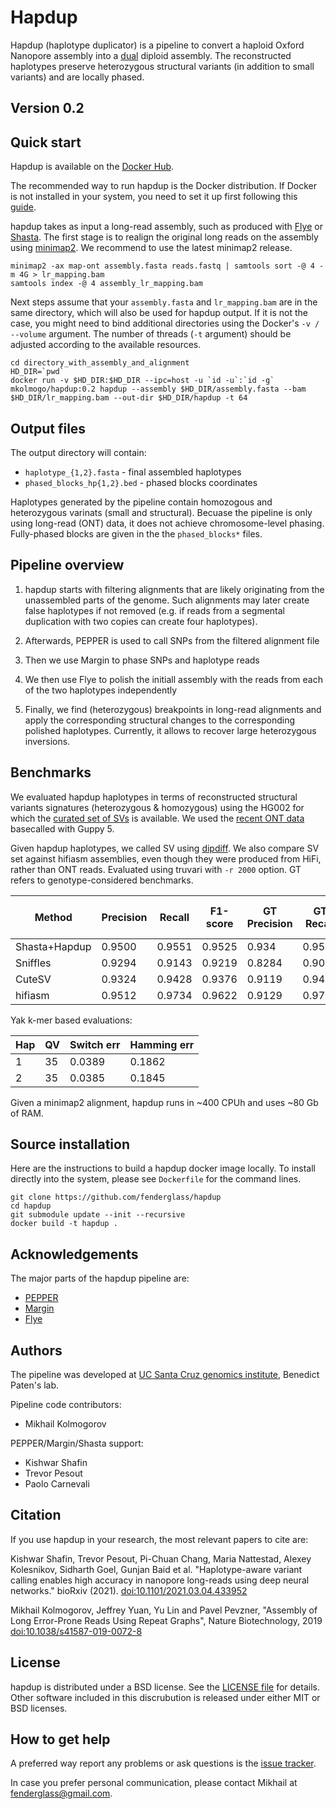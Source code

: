 # Hapdup

Hapdup (haplotype duplicator) is a pipeline to convert a haploid Oxford Nanopore assembly into a [dual](http://lh3.github.io/2021/10/10/introducing-dual-assembly) diploid assembly.
The reconstructed haplotypes preserve heterozygous structural variants (in addition to small variants) and
are locally phased.


## Version 0.2

Quick start
-----------

Hapdup is available on the [Docker Hub](https://hub.docker.com/repository/docker/mkolmogo/hapdup).

The recommended way to run hapdup is the Docker distribution. If Docker is not installed
in your system, you need to set it up first following this [guide](https://docs.docker.com/engine/install/ubuntu/).

hapdup takes as input a long-read assembly, such as produced with [Flye](https://github.com/fenderglass/Flye) or 
[Shasta](https://github.com/chanzuckerberg/shasta). The first stage is to realign the original long reads
on the assembly using [minimap2](https://github.com/lh3/minimap2). We recommend to use the latest minimap2 release.

```
minimap2 -ax map-ont assembly.fasta reads.fastq | samtools sort -@ 4 -m 4G > lr_mapping.bam
samtools index -@ 4 assembly_lr_mapping.bam
```

Next steps assume that your `assembly.fasta` and `lr_mapping.bam` are in the same directory,
which will also be used for hapdup output. If it is not the case, you might need to bind additional 
directories using the Docker's `-v / --volume` argument. The number of threads (`-t` argument)
should be adjusted according to the available resources.

```
cd directory_with_assembly_and_alignment
HD_DIR=`pwd`
docker run -v $HD_DIR:$HD_DIR --ipc=host -u `id -u`:`id -g` mkolmogo/hapdup:0.2 hapdup --assembly $HD_DIR/assembly.fasta --bam $HD_DIR/lr_mapping.bam --out-dir $HD_DIR/hapdup -t 64
```

Output files
------------

The output directory will contain:
* `haplotype_{1,2}.fasta` - final assembled haplotypes
* `phased_blocks_hp{1,2}.bed` - phased blocks coordinates

Haplotypes generated by the pipeline contain homozogous and heterozygous varinats (small and structural).
Becuase the pipeline is only using long-read (ONT) data, it does not achieve chromosome-level phasing.
Fully-phased blocks are given in the the `phased_blocks*` files.


Pipeline overview
-----------------

1. hapdup starts with filtering alignments that are likely originating from the unassembled parts of the genome.
Such alignments may later create false haplotypes if not removed (e.g. if reads from a segmental duplication with two copies
can create four haplotypes).

2. Afterwards, PEPPER is used to call SNPs from the filtered alignment file

3. Then we use Margin to phase SNPs and haplotype reads

4. We then use Flye to polish the initiall assembly with the reads from each of the two
haplotypes independently

5. Finally, we find (heterozygous) breakpoints in long-read alignments and apply
the corresponding structural changes to the corresponding polished haplotypes.
Currently, it allows to recover large heterozygous inversions.

Benchmarks
----------

We evaluated hapdup haplotypes in terms of reconstructed structural variants signatures (heterozygous & homozygous)
using the HG002 for which the [curated set of SVs](https://www.nature.com/articles/s41587-020-0538-8) 
is available. We used the [recent ONT data](https://s3-us-west-2.amazonaws.com/miten-hg002/index.html?prefix=guppy_5.0.7/) 
basecalled with Guppy 5.

Given hapdup haplotypes, we called SV using [dipdiff](https://github.com/fenderglass/dipdiff). We also compare SV
set against hifiasm assemblies, even though they were produced from HiFi, rather than ONT reads.
Evaluated using truvari with `-r 2000` option. GT refers to genotype-considered benchmarks.


| Method         | Precision | Recall | F1-score | GT Precision | GT Recall | GT F1-score |
|----------------|-----------|--------|----------|--------------|-----------|-------------|
| Shasta+Hapdup  |  0.9500   | 0.9551 | 0.9525   | 0.934        | 0.9543    |  0.9405     |
| Sniffles       |  0.9294   | 0.9143 | 0.9219   | 0.8284       | 0.9051    |  0.8605     |
| CuteSV         |  0.9324   | 0.9428 | 0.9376   | 0.9119       | 0.9416    |  0.9265     |
| hifiasm        |  0.9512   | 0.9734 | 0.9622   | 0.9129       | 0.9723    |  0.9417     |

Yak k-mer based evaluations:

| Hap   |  QV  | Switch err | Hamming err |
|-------|------|------------|-------------|
|     1 |  35  |   0.0389   |   0.1862    |  
|     2 |  35  |   0.0385   |   0.1845    |

Given a minimap2 alignment, hapdup runs in ~400 CPUh and uses ~80 Gb of RAM.

Source installation
-------------------

Here are the instructions to build a hapdup docker image locally.
To install directly into the system, please see `Dockerfile` for the command lines.

```
git clone https://github.com/fenderglass/hapdup
cd hapdup
git submodule update --init --recursive
docker build -t hapdup .
```

Acknowledgements
----------------

The major parts of the hapdup pipeline are:

* [PEPPER](https://github.com/kishwarshafin/pepper)
* [Margin](https://github.com/UCSC-nanopore-cgl/margin)
* [Flye](https://github.com/fenderglass/Flye)


Authors
-------

The pipeline was developed at [UC Santa Cruz genomics institute](https://ucscgenomics.soe.ucsc.edu/), Benedict Paten's lab.

Pipeline code contributors:
* Mikhail Kolmogorov

PEPPER/Margin/Shasta support:
* Kishwar Shafin
* Trevor Pesout
* Paolo Carnevali

Citation
--------

If you use hapdup in your research, the most relevant papers to cite are:

Kishwar Shafin, Trevor Pesout, Pi-Chuan Chang, Maria Nattestad, Alexey Kolesnikov, Sidharth Goel, Gunjan Baid et al. 
"Haplotype-aware variant calling enables high accuracy in nanopore long-reads using deep neural networks." bioRxiv (2021).
[doi:10.1101/2021.03.04.433952](https://doi.org/10.1101/2021.03.04.433952)


Mikhail Kolmogorov, Jeffrey Yuan, Yu Lin and Pavel Pevzner, 
"Assembly of Long Error-Prone Reads Using Repeat Graphs", Nature Biotechnology, 2019
[doi:10.1038/s41587-019-0072-8](https://doi.org/10.1038/s41587-019-0072-8)

License
-------

hapdup is distributed under a BSD license. See the [LICENSE file](LICENSE) for details.
Other software included in this discrubution is released under either MIT or BSD licenses.


How to get help
---------------
A preferred way report any problems or ask questions is the 
[issue tracker](https://github.com/fenderglass/hapdup/issues). 

In case you prefer personal communication, please contact Mikhail at fenderglass@gmail.com.
